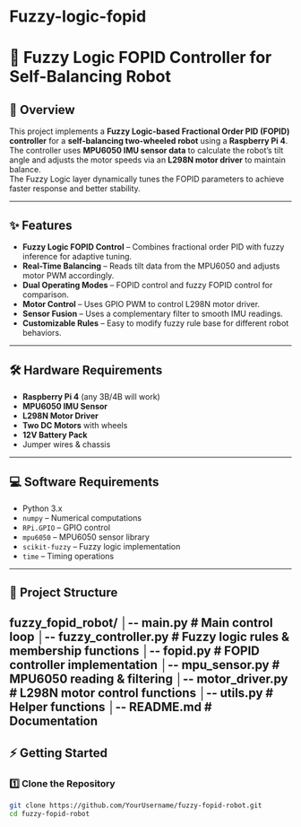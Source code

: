 # Fuzzy-logic-fopid
# 🤖 Fuzzy Logic FOPID Controller for Self-Balancing Robot

## 📖 Overview
This project implements a **Fuzzy Logic-based Fractional Order PID (FOPID) controller** for a **self-balancing two-wheeled robot** using a **Raspberry Pi 4**.  
The controller uses **MPU6050 IMU sensor data** to calculate the robot’s tilt angle and adjusts the motor speeds via an **L298N motor driver** to maintain balance.  
The Fuzzy Logic layer dynamically tunes the FOPID parameters to achieve faster response and better stability.

---

## ✨ Features
- **Fuzzy Logic FOPID Control** – Combines fractional order PID with fuzzy inference for adaptive tuning.
- **Real-Time Balancing** – Reads tilt data from the MPU6050 and adjusts motor PWM accordingly.
- **Dual Operating Modes** – FOPID control and fuzzy FOPID control for comparison.
- **Motor Control** – Uses GPIO PWM to control L298N motor driver.
- **Sensor Fusion** – Uses a complementary filter to smooth IMU readings.
- **Customizable Rules** – Easy to modify fuzzy rule base for different robot behaviors.

---

## 🛠 Hardware Requirements
- **Raspberry Pi 4** (any 3B/4B will work)
- **MPU6050 IMU Sensor**
- **L298N Motor Driver**
- **Two DC Motors** with wheels
- **12V Battery Pack**
- Jumper wires & chassis

---

## 💻 Software Requirements
- Python 3.x
- `numpy` – Numerical computations
- `RPi.GPIO` – GPIO control
- `mpu6050` – MPU6050 sensor library
- `scikit-fuzzy` – Fuzzy logic implementation
- `time` – Timing operations

---

## 📂 Project Structure
fuzzy_fopid_robot/
│-- main.py # Main control loop
│-- fuzzy_controller.py # Fuzzy logic rules & membership functions
│-- fopid.py # FOPID controller implementation
│-- mpu_sensor.py # MPU6050 reading & filtering
│-- motor_driver.py # L298N motor control functions
│-- utils.py # Helper functions
│-- README.md # Documentation
---

## ⚡ Getting Started

### 1️⃣ Clone the Repository
```bash
git clone https://github.com/YourUsername/fuzzy-fopid-robot.git
cd fuzzy-fopid-robot
